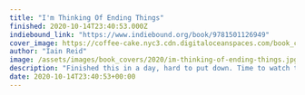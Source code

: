 ```yaml
---
title: "I'm Thinking Of Ending Things"
finished: 2020-10-14T23:40:53.000Z
indiebound_link: "https://www.indiebound.org/book/9781501126949"
cover_image: https://coffee-cake.nyc3.cdn.digitaloceanspaces.com/book_covers/2020/9781501126949.webp
author: "Iain Reid"
image: /assets/images/book_covers/2020/im-thinking-of-ending-things.jpg
description: "Finished this in a day, hard to put down. Time to watch the movie on Netflix."
date: 2020-10-14T23:40:53+00:00
---
```

